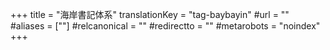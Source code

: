 +++
title = "海岸書記体系"
translationKey = "tag-baybayin"
#url = ""
#aliases = [""]
#relcanonical = ""
#redirectto = ""
#metarobots = "noindex"
+++
